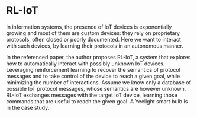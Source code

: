 # RL-IoT

In information systems, the presence of IoT devices is exponentially growing and most of them are custom devices: they rely on proprietary protocols, often closed or poorly documented. Here we want to interact with such devices, by learning their protocols in an autonomous manner.

In the referenced paper, the author proposes RL-IoT, a system that explores how to automatically interact with possibly unknown IoT devices. Leveraging reinforcement learning to recover the semantics of protocol messages and to take control of the device to reach a given goal, while minimizing the number of interactions. Assume we know only a database of possible IoT protocol messages, whose semantics are however unknown. RL-IoT exchanges messages with the target IoT device, learning those commands that are useful to reach the given goal. A Yeelight smart bulb is in the case study.
